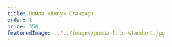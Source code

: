 ```yaml
---
title: Помпа «Лилу» Стандарт
order: 1
price: 350
featuredImage: ../../images/pompa-lilu-standart.jpg
---
```

